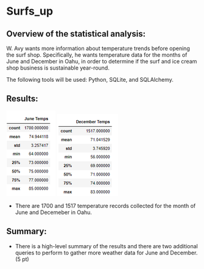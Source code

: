 # Surfs_up

## Overview of the statistical analysis:
W. Avy wants more information about temperature trends before opening the surf shop. Specifically, he wants temperature data for the months of June and December in Oahu, in order to determine if the surf and ice cream shop business is sustainable year-round.

The following tools will be used: Python, SQLite, and SQLAlchemy.

## Results:
![Jun Results](Resources/June_Results.png)
![Dec Results](Resources/Dec_Results.png)
- There are 1700 and 1517 temperature records collected for the month of June and Decemeber in Oahu.


## Summary:
- There is a high-level summary of the results and there are two additional queries to perform to gather more weather data for June and December. (5 pt)